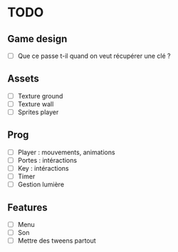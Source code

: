 # TODO

## Game design
- [ ] Que ce passe t-il quand on veut récupérer une clé ?

## Assets
- [ ] Texture ground
- [ ] Texture wall
- [ ] Sprites player

## Prog
- [ ] Player : mouvements, animations
- [ ] Portes : intéractions
- [ ] Key : intéractions
- [ ] Timer
- [ ] Gestion lumière

## Features
- [ ] Menu
- [ ] Son
- [ ] Mettre des tweens partout
